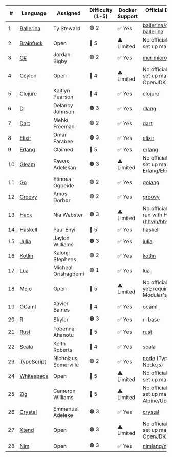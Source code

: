 | #  | Language  | Assigned | Difficulty (1-5) | Docker Support | Official Docker Image / Docs |
|----|----------|----------|-----------------|---------------|----------------------|
| 1  | [Ballerina](https://ballerina.io) | Ty Steward | 🟢 2 | ✅ Yes | [ballerina/docker-ballerina](https://hub.docker.com/r/ballerina/ballerina) |
| 2  | [Brainfuck](https://esolangs.org/wiki/Brainfuck) | Open | 🔴 5 | ⚠️ Limited | No official image; can be set up manually |
| 3  | [C#](https://learn.microsoft.com/en-us/dotnet/csharp/) | Jordan Bigby | 🟢 2 | ✅ Yes | [mcr.microsoft.com/dotnet](https://hub.docker.com/_/microsoft-dotnet-sdk) |
| 4  | [Ceylon](https://ceylon-lang.org) | Open | 🔴 4 | ⚠️ Limited | No official image; can be set up manually with OpenJDK |
| 5  | [Clojure](https://clojure.org) | Kaitlyn Pearson | 🔴 4 | ✅ Yes | [clojure](https://hub.docker.com/_/clojure) |
| 6  | [D](https://dlang.org) | Delancy Johnson | 🟠 3 | ✅ Yes | [dlang](https://hub.docker.com/_/dlang) |
| 7  | [Dart](https://dart.dev) | Mehki Freeman | 🟢 2 | ✅ Yes | [dart](https://hub.docker.com/_/dart) |
| 8  | [Elixir](https://elixir-lang.org) | Omar Farabee | 🟠 3 | ✅ Yes | [elixir](https://hub.docker.com/_/elixir) |
| 9  | [Erlang](https://www.erlang.org) | Claimed | 🔴 5 | ✅ Yes | [erlang](https://hub.docker.com/_/erlang) |
| 10 | [Gleam](https://gleam.run) | Fawas Adelekan | 🟠 3 | ⚠️ Limited | No official image; can be set up manually using Erlang/Elixir images |
| 11 | [Go](https://golang.org) | Etinosa Ogbeide | 🟢 2 | ✅ Yes | [golang](https://hub.docker.com/_/golang) |
| 12 | [Groovy](https://groovy-lang.org) | Amos Dorbor | 🟢 2 | ✅ Yes | [groovy](https://hub.docker.com/_/groovy) |
| 13 | [Hack](https://hacklang.org) | Nia Webster | 🟠 3 | ⚠️ Limited | No official image; can be run with HHVM ([hhvm/hhvm](https://hub.docker.com/r/hhvm/hhvm)) |
| 14 | [Haskell](https://www.haskell.org) | Paul Enyi | 🔴 5 | ✅ Yes | [haskell](https://hub.docker.com/_/haskell) |
| 15 | [Julia](https://julialang.org) | Jaylon Williams| 🟠 3 | ✅ Yes | [julia](https://hub.docker.com/_/julia) |
| 16 | [Kotlin](https://kotlinlang.org) | Kalonji Stephens | 🟢 2 | ✅ Yes | [kotlin](https://hub.docker.com/r/jetbrains/kotlin) |
| 17 | [Lua](https://www.lua.org) | Micheal Orishagbemi | 🟢 1 | ✅ Yes | [lua](https://hub.docker.com/_/lua) |
| 18 | [Mojo](https://www.modular.com/mojo) | Open | 🔴 5 | ⚠️ Limited | No official Docker image yet; requires setup with Modular's environment |
| 19 | [OCaml](https://ocaml.org) | Xavier Baines | 🔴 4 | ✅ Yes | [ocaml](https://hub.docker.com/_/ocaml) |
| 20 | [R](https://www.r-project.org) | Skylar | 🟠 3 | ✅ Yes | [r-base](https://hub.docker.com/_/r-base) |
| 21 | [Rust](https://www.rust-lang.org) | Tobenna Ahanotu | 🔴 5 | ✅ Yes | [rust](https://hub.docker.com/_/rust) |
| 22 | [Scala](https://www.scala-lang.org) | Keith Roberts | 🔴 4 | ✅ Yes | [scala](https://hub.docker.com/_/hseeberger/scala-sbt) |
| 23 | [TypeScript](https://www.typescriptlang.org) | Nicholaus Somerville | 🟢 2 | ✅ Yes | [node](https://hub.docker.com/_/node) (TypeScript runs via Node.js) |
| 24 | [Whitespace](https://esolangs.org/wiki/Whitespace) | Open | 🔴 5 | ⚠️ Limited | No official image; can be set up manually |
| 25 | [Zig](https://ziglang.org) | Cameron Williams | 🔴 5 | ⚠️ Limited | No official image; can be set up manually with Alpine/Ubuntu |
| 26 | [Crystal](https://crystal-lang.org/) | Emmanuel Adeleke | 🟠 3 | ✅ Yes | [crystal](https://hub.docker.com/r/crystallang/crystal)|
| 27 | [Xtend](https://www.eclipse.org/xtend/) | Open | 🟠 3 | ⚠️ Limited | No official image; can be set up manually with OpenJDK |
| 28 | [Nim](https://nim-lang.org/) | Open | 🟠 3 | ✅ Yes | [nimlang/nim](https://hub.docker.com/r/nimlang/nim) |
